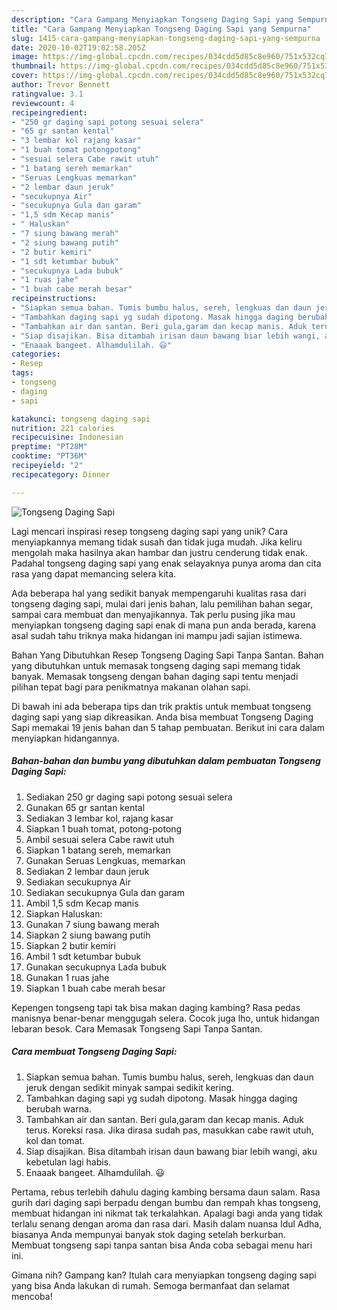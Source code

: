 ```yaml
---
description: "Cara Gampang Menyiapkan Tongseng Daging Sapi yang Sempurna"
title: "Cara Gampang Menyiapkan Tongseng Daging Sapi yang Sempurna"
slug: 1415-cara-gampang-menyiapkan-tongseng-daging-sapi-yang-sempurna
date: 2020-10-02T19:02:58.205Z
image: https://img-global.cpcdn.com/recipes/034cdd5d85c8e960/751x532cq70/tongseng-daging-sapi-foto-resep-utama.jpg
thumbnail: https://img-global.cpcdn.com/recipes/034cdd5d85c8e960/751x532cq70/tongseng-daging-sapi-foto-resep-utama.jpg
cover: https://img-global.cpcdn.com/recipes/034cdd5d85c8e960/751x532cq70/tongseng-daging-sapi-foto-resep-utama.jpg
author: Trevor Bennett
ratingvalue: 3.1
reviewcount: 4
recipeingredient:
- "250 gr daging sapi potong sesuai selera"
- "65 gr santan kental"
- "3 lembar kol rajang kasar"
- "1 buah tomat potongpotong"
- "sesuai selera Cabe rawit utuh"
- "1 batang sereh memarkan"
- "Seruas Lengkuas memarkan"
- "2 lembar daun jeruk"
- "secukupnya Air"
- "secukupnya Gula dan garam"
- "1,5 sdm Kecap manis"
- " Haluskan"
- "7 siung bawang merah"
- "2 siung bawang putih"
- "2 butir kemiri"
- "1 sdt ketumbar bubuk"
- "secukupnya Lada bubuk"
- "1 ruas jahe"
- "1 buah cabe merah besar"
recipeinstructions:
- "Siapkan semua bahan. Tumis bumbu halus, sereh, lengkuas dan daun jeruk dengan sedikit minyak sampai sedikit kering."
- "Tambahkan daging sapi yg sudah dipotong. Masak hingga daging berubah warna."
- "Tambahkan air dan santan. Beri gula,garam dan kecap manis. Aduk terus. Koreksi rasa. Jika dirasa sudah pas, masukkan cabe rawit utuh, kol dan tomat."
- "Siap disajikan. Bisa ditambah irisan daun bawang biar lebih wangi, aku kebetulan lagi habis."
- "Enaaak bangeet. Alhamdulilah. 😃"
categories:
- Resep
tags:
- tongseng
- daging
- sapi

katakunci: tongseng daging sapi 
nutrition: 221 calories
recipecuisine: Indonesian
preptime: "PT28M"
cooktime: "PT36M"
recipeyield: "2"
recipecategory: Dinner

---
```



![Tongseng Daging Sapi](https://img-global.cpcdn.com/recipes/034cdd5d85c8e960/751x532cq70/tongseng-daging-sapi-foto-resep-utama.jpg)

Lagi mencari inspirasi resep tongseng daging sapi yang unik? Cara menyiapkannya memang tidak susah dan tidak juga mudah. Jika keliru mengolah maka hasilnya akan hambar dan justru cenderung tidak enak. Padahal tongseng daging sapi yang enak selayaknya punya aroma dan cita rasa yang dapat memancing selera kita.

Ada beberapa hal yang sedikit banyak mempengaruhi kualitas rasa dari tongseng daging sapi, mulai dari jenis bahan, lalu pemilihan bahan segar, sampai cara membuat dan menyajikannya. Tak perlu pusing jika mau menyiapkan tongseng daging sapi enak di mana pun anda berada, karena asal sudah tahu triknya maka hidangan ini mampu jadi sajian istimewa.

Bahan Yang Dibutuhkan Resep Tongseng Daging Sapi Tanpa Santan. Bahan yang dibutuhkan untuk memasak tongseng daging sapi memang tidak banyak. Memasak tongseng dengan bahan daging sapi tentu menjadi pilihan tepat bagi para penikmatnya makanan olahan sapi.


Di bawah ini ada beberapa tips dan trik praktis untuk membuat tongseng daging sapi yang siap dikreasikan. Anda bisa membuat Tongseng Daging Sapi memakai 19 jenis bahan dan 5 tahap pembuatan. Berikut ini cara dalam menyiapkan hidangannya.

<!--inarticleads1-->

##### Bahan-bahan dan bumbu yang dibutuhkan dalam pembuatan Tongseng Daging Sapi:

1. Sediakan 250 gr daging sapi potong sesuai selera
1. Gunakan 65 gr santan kental
1. Sediakan 3 lembar kol, rajang kasar
1. Siapkan 1 buah tomat, potong-potong
1. Ambil sesuai selera Cabe rawit utuh
1. Siapkan 1 batang sereh, memarkan
1. Gunakan Seruas Lengkuas, memarkan
1. Sediakan 2 lembar daun jeruk
1. Sediakan secukupnya Air
1. Sediakan secukupnya Gula dan garam
1. Ambil 1,5 sdm Kecap manis
1. Siapkan  Haluskan:
1. Gunakan 7 siung bawang merah
1. Siapkan 2 siung bawang putih
1. Siapkan 2 butir kemiri
1. Ambil 1 sdt ketumbar bubuk
1. Gunakan secukupnya Lada bubuk
1. Gunakan 1 ruas jahe
1. Siapkan 1 buah cabe merah besar


Kepengen tongseng tapi tak bisa makan daging kambing? Rasa pedas manisnya benar-benar menggugah selera. Cocok juga lho, untuk hidangan lebaran besok. Cara Memasak Tongseng Sapi Tanpa Santan. 

<!--inarticleads2-->

##### Cara membuat Tongseng Daging Sapi:

1. Siapkan semua bahan. Tumis bumbu halus, sereh, lengkuas dan daun jeruk dengan sedikit minyak sampai sedikit kering.
1. Tambahkan daging sapi yg sudah dipotong. Masak hingga daging berubah warna.
1. Tambahkan air dan santan. Beri gula,garam dan kecap manis. Aduk terus. Koreksi rasa. Jika dirasa sudah pas, masukkan cabe rawit utuh, kol dan tomat.
1. Siap disajikan. Bisa ditambah irisan daun bawang biar lebih wangi, aku kebetulan lagi habis.
1. Enaaak bangeet. Alhamdulilah. 😃


Pertama, rebus terlebih dahulu daging kambing bersama daun salam. Rasa gurih dari daging sapi berpadu dengan bumbu dan rempah khas tongseng, membuat hidangan ini nikmat tak terkalahkan. Apalagi bagi anda yang tidak terlalu senang dengan aroma dan rasa dari. Masih dalam nuansa Idul Adha, biasanya Anda mempunyai banyak stok daging setelah berkurban. Membuat tongseng sapi tanpa santan bisa Anda coba sebagai menu hari ini. 

Gimana nih? Gampang kan? Itulah cara menyiapkan tongseng daging sapi yang bisa Anda lakukan di rumah. Semoga bermanfaat dan selamat mencoba!

